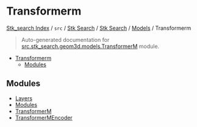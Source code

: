 # Transformerm

[Stk_search Index](../../../../../README.md#stk_search-index) / `src` / [Stk Search](../../../index.md#stk-search) / [Stk Search](../../../index.md#stk-search) / [Models](../index.md#models) / Transformerm

> Auto-generated documentation for [src.stk_search.geom3d.models.TransformerM](https://github.com/mohammedazzouzi15/STK_search/blob/main/src/stk_search/geom3d/models/TransformerM/__init__.py) module.

- [Transformerm](#transformerm)
  - [Modules](#modules)

## Modules

- [Layers](layers/index.md)
- [Modules](modules/index.md)
- [TransformerM](./transformer_m.md)
- [TransformerMEncoder](./transformer_m_encoder.md)